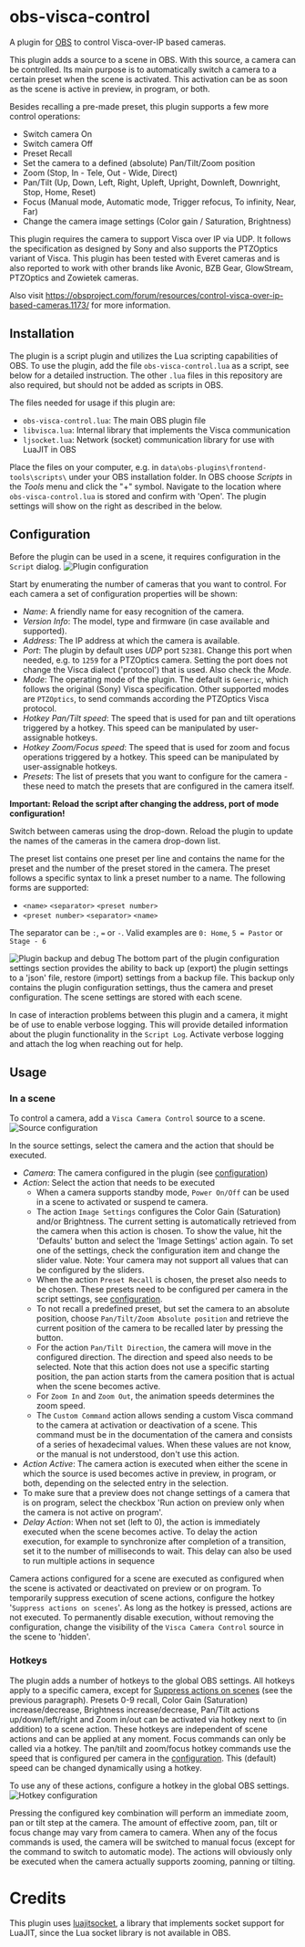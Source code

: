# obs-visca-control
A plugin for [OBS](https://obsproject.com/) to control Visca-over-IP based cameras.

This plugin adds a source to a scene in OBS. With this source, a camera can be controlled.
Its main purpose is to automatically switch a camera to a certain preset when the scene is activated.
This activation can be as soon as the scene is active in preview, in program, or both.

Besides recalling a pre-made preset, this plugin supports a few more control operations:
- Switch camera On
- Switch camera Off
- Preset Recall
- Set the camera to a defined (absolute) Pan/Tilt/Zoom position
- Zoom (Stop, In - Tele, Out - Wide, Direct)
- Pan/Tilt (Up, Down, Left, Right, Upleft, Upright, Downleft, Downright, Stop, Home, Reset)
- Focus (Manual mode, Automatic mode, Trigger refocus, To infinity, Near, Far)
- Change the camera image settings (Color gain / Saturation, Brightness)

This plugin requires the camera to support Visca over IP via UDP.
It follows the specification as designed by Sony and also supports the PTZOptics variant of Visca.
This plugin has been tested with Everet cameras and is also reported to work with other brands like Avonic, BZB Gear, GlowStream, PTZOptics and Zowietek cameras.

Also visit https://obsproject.com/forum/resources/control-visca-over-ip-based-cameras.1173/ for more information. 

## Installation
The plugin is a script plugin and utilizes the Lua scripting capabilities of OBS.
To use the plugin, add the file `obs-visca-control.lua` as a script, see below for a detailed instruction.
The other `.lua` files in this repository are also required, but should not be added as scripts in OBS.

The files needed for usage if this plugin are:
- `obs-visca-control.lua`: The main OBS plugin file
- `libvisca.lua`: Internal library that implements the Visca communication
- `ljsocket.lua`: Network (socket) communication library for use with LuaJIT in OBS

Place the files on your computer, e.g. in `data\obs-plugins\frontend-tools\scripts\` under your OBS installation folder. 
In OBS choose *Scripts* in the *Tools* menu and click the "+" symbol. Navigate to the location where `obs-visca-control.lua` is stored and confirm with 'Open'. The plugin settings will show on the right as described in the below.

## Configuration
Before the plugin can be used in a scene, it requires configuration in the `Script` dialog.
![Plugin configuration](images/docs/plugin_settings.png)

Start by enumerating the number of cameras that you want to control.
For each camera a set of configuration properties will be shown:
- _Name_: A friendly name for easy recognition of the camera.
- _Version Info_: The model, type and firmware (in case available and supported).
- _Address_: The IP address at which the camera is available.
- _Port_: The plugin by default uses _UDP_ port `52381`. 
Change this port when needed, e.g. to `1259` for a PTZOptics camera. 
Setting the port does not change the Visca dialect ('protocol') that is used.
Also check the _Mode_.
- _Mode_: The operating mode of the plugin. The default is `Generic`, which follows the original (Sony) Visca specification. Other supported modes are `PTZOptics`, to send commands according the PTZOptics Visca protocol.
- _Hotkey Pan/Tilt speed_: The speed that is used for pan and tilt operations triggered by a hotkey. This speed can be manipulated by user-assignable hotkeys.
- _Hotkey Zoom/Focus speed_: The speed that is used for zoom and focus operations triggered by a hotkey. This speed can be manipulated by user-assignable hotkeys.
- _Presets_: The list of presets that you want to configure for the camera - these need to match the presets that are configured in the camera itself.

**Important: Reload the script after changing the address, port of mode configuration!**

Switch between cameras using the drop-down.
Reload the plugin to update the names of the cameras in the camera drop-down list.

The preset list contains one preset per line and contains the name for the preset and the number of the preset stored in the camera.
The preset follows a specific syntax to link a preset number to a name. The following forms are supported:
- `<name>` `<separator>` `<preset number>`
- `<preset number>` `<separator>` `<name>`

The separator can be `:`, `=` or `-`.
Valid examples are `0: Home`, `5 = Pastor` or `Stage - 6`

![Plugin backup and debug](images/docs/plugin_settings-backup.png)
The bottom part of the plugin configuration settings section provides the ability to back up (export) the plugin settings to a 'json' file, restore (import) settings from a backup file.
This backup only contains the plugin configuration settings, thus the camera and preset configuration.
The scene settings are stored with each scene.

In case of interaction problems between this plugin and a camera, it might be of use to enable verbose logging.
This will provide detailed information about the plugin functionality in the `Script Log`.
Activate verbose logging and attach the log when reaching out for help.

## Usage
### In a scene
To control a camera, add a `Visca Camera Control` source to a scene.
![Source configuration](images/docs/scene_settings.png)

In the source settings, select the camera and the action that should be executed.
- _Camera_: The camera configured in the plugin (see [configuration](#configuration))
- _Action_: Select the action that needs to be executed
  - When a camera supports standby mode, `Power On/Off` can be used in a scene to activated or suspend te camera.
  - The action `Image Settings` configures the Color Gain (Saturation) and/or Brightness.
  The current setting is automatically retrieved from the camera when this action is chosen.
  To show the value, hit the 'Defaults' button and select the 'Image Settings' action again.
  To set one of the settings, check the configuration item and change the slider value.
  Note: Your camera may not support all values that can be configured by the sliders.
  - When the action `Preset Recall` is chosen, the preset also needs to be chosen.
  These presets need to be configured per camera in the script settings, see [configuration](#configuration).
  - To not recall a predefined preset, but set the camera to an absolute position, choose `Pan/Tilt/Zoom Absolute position` and retrieve the current position of the camera to be recalled later by pressing the button.
  - For the action `Pan/Tilt Direction`, the camera will move in the configured direction. The direction and speed also needs to be selected. 
  Note that this action does not use a specific starting position, the pan action starts from the camera position that is actual when the scene becomes active.
  - For `Zoom In` and `Zoom Out`, the animation speeds determines the zoom speed.
  - The `Custom Command` action allows sending a custom Visca command to the camera at activation or deactivation of a scene.
This command must be in the documentation of the camera and consists of a series of hexadecimal values.
When these values are not know, or the manual is not understood, don't use this action.
- _Action Active_: The camera action is executed when either the scene in which the source is used becomes active in preview, in program, or both, depending on the selected entry in the selection.
- To make sure that a preview does not change settings of a camera that is on program, select the checkbox 'Run action on preview only when the camera is not active on program'.
- _Delay Action_: When not set (left to 0), the action is immediately executed when the scene becomes active.
To delay the action execution, for example to synchronize after completion of a transition, set it to the number of milliseconds to wait.
This delay can also be used to run multiple actions in sequence

Camera actions configured for a scene are executed as configured when the scene is activated or deactivated on preview or on program.
To temporarily suppress execution of scene actions, configure the hotkey '<a name="suppress_actions_on_scenes">`Suppress actions on scenes`</a>'.
As long as the hotkey is pressed, actions are not executed.
To permanently disable execution, without removing the configuration, change the visibility of the `Visca Camera Control` source in the scene to 'hidden'. 

### Hotkeys
The plugin adds a number of hotkeys to the global OBS settings.
All hotkeys apply to a specific camera, except for [Suppress actions on scenes](#suppress_actions_on_scenes) (see the previous paragraph).
Presets 0-9 recall, Color Gain (Saturation) increase/decrease, Brightness increase/decrease, Pan/Tilt actions up/down/left/right and Zoom in/out can be activated via hotkey next to (in addition) to a scene action.
These hotkeys are independent of scene actions and can be applied at any moment.
Focus commands can only be called via a hotkey.
The pan/tilt and zoom/focus hotkey commands use the speed that is configured per camera in the [configuration](#configuration).
This (default) speed can be changed dynamically using a hotkey. 

To use any of these actions, configure a hotkey in the global OBS settings.
![Hotkey configuration](images/docs/hotkey_settings.png)

Pressing the configured key combination will perform an immediate zoom, pan or tilt step at the camera.
The amount of effective zoom, pan, tilt or focus change may vary from camera to camera.
When any of the focus commands is used, the camera will be switched to manual focus (except for the command to switch to automatic mode).
The actions will obviously only be executed when the camera actually supports zooming, panning or tilting. 

# Credits
This plugin uses [luajitsocket](https://github.com/CapsAdmin/luajitsocket/), a library that implements socket support for LuaJIT, since the Lua socket library is not available in OBS.
